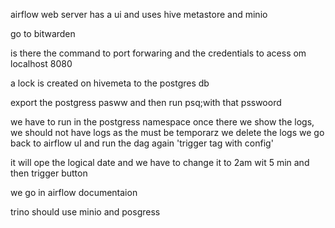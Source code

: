airflow web server
has a ui and uses hive metastore and minio

go to bitwarden

is there the command to port forwaring and the credentials to acess om localhost 8080


a lock is created on hivemeta to the postgres db


export the postgress pasww
and then run psq;with that psswoord

we have to run in the postgress namespace
once there we show the logs, we should not have logs as the must be temporarz
we delete the logs
we go back to airflow uI and run the dag again 'trigger tag with config'

it will ope the logical date and we have to change it to 2am wit 5 min and then trigger button


we go in airflow documentaion


trino should use minio and posgress
